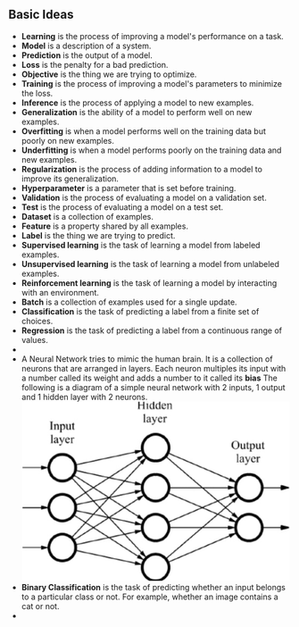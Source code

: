 Basic Ideas
------------
* **Learning** is the process of improving a model's performance on a task.
* **Model** is a description of a system.
* **Prediction** is the output of a model.
* **Loss** is the penalty for a bad prediction.
* **Objective** is the thing we are trying to optimize.
* **Training** is the process of improving a model's parameters to minimize the loss.
* **Inference** is the process of applying a model to new examples.
* **Generalization** is the ability of a model to perform well on new examples.
* **Overfitting** is when a model performs well on the training data but poorly on new examples.
* **Underfitting** is when a model performs poorly on the training data and new examples.
* **Regularization** is the process of adding information to a model to improve its generalization.
* **Hyperparameter** is a parameter that is set before training.
* **Validation** is the process of evaluating a model on a validation set.
* **Test** is the process of evaluating a model on a test set.
* **Dataset** is a collection of examples.
* **Feature** is a property shared by all examples.
* **Label** is the thing we are trying to predict.
* **Supervised learning** is the task of learning a model from labeled examples.
* **Unsupervised learning** is the task of learning a model from unlabeled examples.
* **Reinforcement learning** is the task of learning a model by interacting with an environment.
* **Batch** is a collection of examples used for a single update.
* **Classification** is the task of predicting a label from a finite set of choices.
* **Regression** is the task of predicting a label from a continuous range of values.
* 
* A Neural Network tries to mimic the human brain. It is a collection of neurons that are arranged in layers. Each neuron multiples its input with a number called its weight and adds a number to it called its **bias**
The following is a diagram of a simple neural network with 2 inputs, 1 output and 1 hidden layer with 2 neurons.
![img.png](img.png)
* **Binary Classification** is the task of predicting whether an input belongs to a particular class or not. For example, whether an image contains a cat or not.
* 